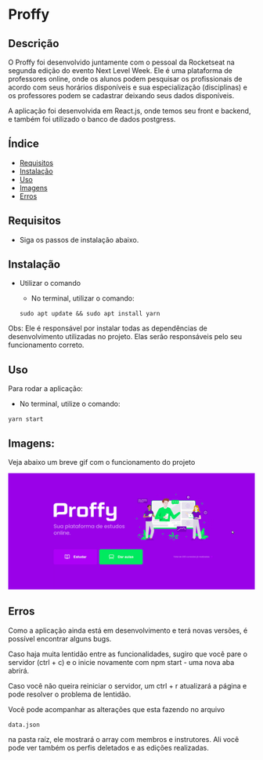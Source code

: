 #  Proffy 

## Descrição
O Proffy foi desenvolvido juntamente com o pessoal da Rocketseat na segunda edição do evento Next Level Week. Ele é uma plataforma de professores online, onde os alunos podem pesquisar os profissionais de acordo com seus horários disponíveis e sua especialização (disciplinas) e os professores podem se cadastrar deixando seus dados disponíveis. 

A aplicação foi desenvolvida em React.js, onde temos seu front e backend, e também foi utilizado o banco de dados postgress.

## Índice
- [Requisitos](#Requisitos)
- [Instalação](#Instalação)
- [Uso](#Uso)
- [Imagens](#Imagens)
- [Erros](#Erros)


## Requisitos
- Siga os passos de instalação abaixo. 


## Instalação
- Utilizar o comando
  - No terminal, utilizar o comando: 

  ``` 
  sudo apt update && sudo apt install yarn 
  ```
Obs: Ele é responsável por instalar todas as dependências de desenvolvimento utilizadas no projeto. Elas serão responsáveis pelo seu funcionamento correto.  


## Uso
Para rodar a aplicação:
- No terminal, utilize o comando:
```
yarn start
```

## Imagens:

Veja abaixo um breve gif com o funcionamento do projeto

<p align="center">
  <img src="./images/proffy.gif" title="Página Instrutores">
</p>


## Erros
Como a aplicação ainda está em desenvolvimento e terá novas versões, é possível encontrar alguns bugs. 

Caso haja muita lentidão entre as funcionalidades, sugiro que você pare o servidor (ctrl + c) e o inicie novamente com npm start - uma nova aba abrirá.

Caso você não queira reiniciar o servidor, um ctrl + r atualizará a página e pode resolver o problema de lentidão.

Você pode acompanhar as alterações que esta fazendo no arquivo 

```
data.json
``` 
na pasta raíz, ele mostrará o array com membros e instrutores. Ali você pode ver também os perfis deletados e as edições realizadas.
